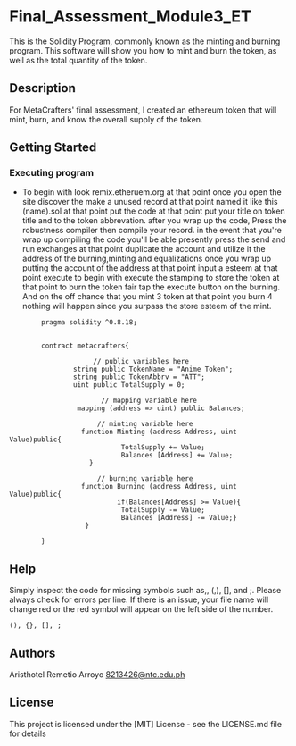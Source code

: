 # Final_Assessment_Module3_ET

This is the Solidity Program, commonly known as the minting and burning program. This software will show you how to mint and burn the token, as well as the total quantity of the token.

## Description

For MetaCrafters' final assessment, I created an ethereum token that will mint, burn, and know the overall supply of the token.

## Getting Started


### Executing program

* To begin with look remix.etheruem.org at that point once you open the site discover the make a unused record at that point named it like this (name).sol at that point put the code at that point put your title on token title and to the token abbrevation. after you wrap up the code, Press the robustness compiler then compile your record. in the event that you're wrap up compiling the code you'll be able presently press the send and run exchanges at that point duplicate the account and utilize it the address of the burning,minting and equalizations once you wrap up putting the account of the address at that point input a esteem at that point execute to begin with execute the stamping to store the token at that point to burn the token fair tap the execute button on the burning. And on the off chance that you mint 3 token at that point you burn 4 nothing will happen since you surpass the store esteem of the mint.
```
        pragma solidity ^0.8.18;


        contract metacrafters{

                     // public variables here
                string public TokenName = "Anime Token";
                string public TokenAbbrv = "ATT";
                uint public TotalSupply = 0;

                       // mapping variable here 
                 mapping (address => uint) public Balances; 

                      // minting variable here
                  function Minting (address Address, uint Value)public{
                            TotalSupply += Value;
                            Balances [Address] += Value;
                    }
                      
                      // burning variable here
                  function Burning (address Address, uint Value)public{
                           if(Balances[Address] >= Value){
                            TotalSupply -= Value;
                            Balances [Address] -= Value;}
                   } 

        } 
```

## Help

Simply inspect the code for missing symbols such as,, (,), [], and ;. Please always check for errors per line. If there is an issue, your file name will change red or the red symbol will appear on the left side of the number.
```
(), {}, [], ;
```

## Authors

Aristhotel Remetio Arroyo 
8213426@ntc.edu.ph

## License

This project is licensed under the [MIT] License - see the LICENSE.md file for details
